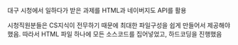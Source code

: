 대구 시청에서 일하다가 받은 과제를 HTML과 네이버지도 API를 활용

시청직원분들은 CS지식이 전무하기 때문에 최대한 파일구성을 쉽게 만들어서 제공해야했음.
따라서 HTML 파일 하나에 모든 소스코드를 집어넣었고, 하드코딩을 진행했음
